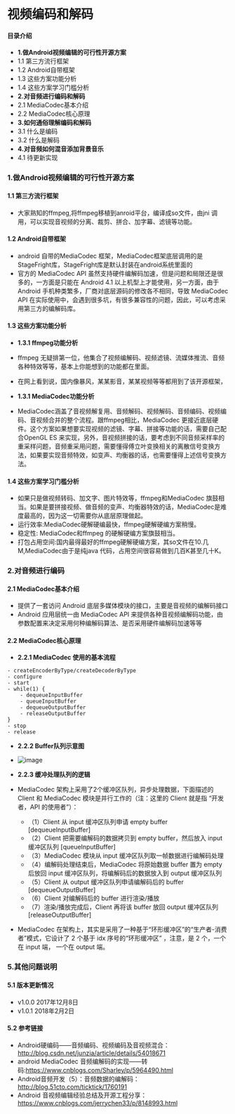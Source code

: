 # 视频编码和解码
#### 目录介绍
- **1.做Android视频编辑的可行性开源方案**
- 1.1 第三方流行框架
- 1.2 Android自带框架
- 1.3 这些方案功能分析
- 1.4 这些方案学习门槛分析
- **2.对音频进行编码和解码**
- 2.1 MediaCodec基本介绍
- 2.2 MediaCodec核心原理
- **3.如何通俗理解编码和解码**
- 3.1 什么是编码
- 3.2 什么是解码
- **4.对音频如何混音添加背景音乐**
- 4.1 待更新实现



### 1.做Android视频编辑的可行性开源方案
#### 1.1 第三方流行框架
- 大家熟知的ffmpeg,将ffmpeg移植到anroid平台，编译成so文件，由jni 调用，可以实现音视频的分离、裁剪、拼合、加字幕、滤镜等功能。


#### 1.2 Android自带框架
- android 自带的MediaCodec 框架，MediaCodec框架底层调用的是StageFright库，StageFright库是默认封装在android系统里面的
- 官方的 MediaCodec API 虽然支持硬件编解码加速，但是问题和局限还是很多的，一方面是只能在 Android 4.1 以上机型上才能使用，另一方面，由于 Android 手机种类繁多，厂商对底层源码的修改各不相同，导致 MediaCodec API 在实际使用中，会遇到很多坑，有很多兼容性的问题，因此，可以考虑采用第三方的编解码库。


#### 1.3 这些方案功能分析
- **1.3.1 ffmpeg功能分析**
- ffmpeg 无疑排第一位，他集合了视频编解码、视频滤镜、流媒体推流、音频各种特效等等，基本上你能想到的功能都在里面。
- 在网上看到说，国内像暴风，某某影音，某某视频等等都用到了该开源框架，

- **1.3.1 MediaCodec功能分析**
- MediaCodec涵盖了音视频解复用、音频解码、视频解码、音频编码、视频编码、音视频合并的整个流程。跟ffmpeg相比，MediaCodec 更接近底层硬件。这个方案如果想要实现视频的滤镜、字幕、拼接等功能的话，需要自己配合OpenGL ES 来实现，另外，音视频拼接的话，要考虑到不同音频采样率的重采样问题，音频重采用问题，需要懂得傅立叶变换相关的离散信号变换方法，如果要实现音频特效，如变声、均衡器的话，也需要懂得上述信号变换方法。


#### 1.4 这些方案学习门槛分析
- 如果只是做视频转码、加文字、图片特效等，ffmpeg和MediaCodec 旗鼓相当。如果是要拼接视频、做音频的变声、均衡器特效的话，MediaCodec是难度最高的，因为这一切需要你从底层原理做起。
- 运行效率:MediaCodec硬解硬编最快，ffmpeg硬解硬编方案稍慢。
- 稳定性: MediaCodec和ffmpeg 的硬解硬编方案旗鼓相当。
- 打包占用空间:国内最得最好的ffmpeg硬解硬编方案，其so文件在10.几M,MediaCodec由于是纯java 代码，占用空间很容易做到几百K甚至几十K。


### 2.对音频进行编码
#### 2.1 MediaCodec基本介绍
- 提供了一套访问 Android 底层多媒体模块的接口，主要是音视频的编解码接口
- Android 应用层统一由 MediaCodec API 来提供各种音视频编解码功能，由参数配置来决定采用何种编解码算法、是否采用硬件编解码加速等等

#### 2.2 MediaCodec核心原理
- **2.2.1 MediaCodec 使用的基本流程**
```
- createEncoderByType/createDecoderByType
- configure
- start
- while(1) {
    - dequeueInputBuffer
    - queueInputBuffer
    - dequeueOutputBuffer
    - releaseOutputBuffer
}
- stop
- release
```

- **2.2.2 Buffer队列示意图**
- ![image](http://s3.51cto.com/wyfs02/M00/7E/7B/wKioL1cCSojSz4HdAAD0xxQxvwg230.png)

- **2.2.3 缓冲处理队列的逻辑**
- MediaCodec 架构上采用了2个缓冲区队列，异步处理数据，下面描述的 Client 和 MediaCodec 模块是并行工作的（注：这里的 Client 就是指 “开发者，API 的使用者”）：
    * （1）Client 从 input 缓冲区队列申请 empty buffer [dequeueInputBuffer]
    * （2）Client 把需要编解码的数据拷贝到 empty buffer，然后放入 input 缓冲区队列 [queueInputBuffer] 
    * （3）MediaCodec 模块从 input 缓冲区队列取一帧数据进行编解码处理
    * （4）编解码处理结束后，MediaCodec 将原始数据 buffer 置为 empty 后放回 input 缓冲区队列，将编解码后的数据放入到 output 缓冲区队列
    * （5）Client 从 output 缓冲区队列申请编解码后的 buffer [dequeueOutputBuffer]
    * （6）Client 对编解码后的 buffer 进行渲染/播放
    * （7）渲染/播放完成后，Client 再将该 buffer 放回 output 缓冲区队列 [releaseOutputBuffer]
- MediaCodec 在架构上，其实是采用了一种基于“环形缓冲区”的“生产者-消费者”模式，它设计了 2 个基于 idx 序号的“环形缓冲区” ，注意，是 2 个，一个在 input 端， 一个在 output 端。




### 5.其他问题说明
#### 5.1 版本更新情况
- v1.0.0 2017年12月8日
- v1.0.1 2018年2月2日


#### 5.2 参考链接
- Android硬编码——音频编码、视频编码及音视频混合：http://blog.csdn.net/junzia/article/details/54018671
- android MediaCodec 音频编解码的实现——转码:https://www.cnblogs.com/Sharley/p/5964490.html
- Android音频开发（5）：音频数据的编解码：http://blog.51cto.com/ticktick/1760191
- Android 音视频编辑经验总结及开源工程分享：https://www.cnblogs.com/jerrychen33/p/8148993.html

























